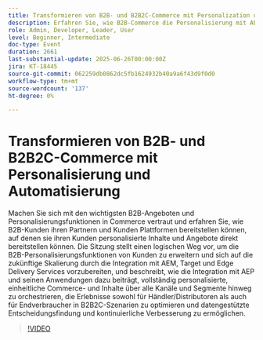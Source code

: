 ```yaml
---
title: Transformieren von B2B- und B2B2C-Commerce mit Personalization und Automatisierung
description: Erfahren Sie, wie B2B-Commerce die Personalisierung mit AEM, Target und AEP skalieren kann, um B2B2C-Erlebnisse zu optimieren und datengesteuerte, einheitliche Inhalte und Angebote zu fördern.
role: Admin, Developer, Leader, User
level: Beginner, Intermediate
doc-type: Event
duration: 2661
last-substantial-update: 2025-06-26T00:00:00Z
jira: KT-18445
source-git-commit: 062259db0862dc5fb1624932b40a9a6f43d9f0d0
workflow-type: tm+mt
source-wordcount: '137'
ht-degree: 0%

---
```



# Transformieren von B2B- und B2B2C-Commerce mit Personalisierung und Automatisierung

Machen Sie sich mit den wichtigsten B2B-Angeboten und Personalisierungsfunktionen in Commerce vertraut und erfahren Sie, wie B2B-Kunden ihren Partnern und Kunden Plattformen bereitstellen können, auf denen sie ihren Kunden personalisierte Inhalte und Angebote direkt bereitstellen können. Die Sitzung stellt einen logischen Weg vor, um die B2B-Personalisierungsfunktionen von Kunden zu erweitern und sich auf die zukünftige Skalierung durch die Integration mit AEM, Target und Edge Delivery Services vorzubereiten, und beschreibt, wie die Integration mit AEP und seinen Anwendungen dazu beiträgt, vollständig personalisierte, einheitliche Commerce- und Inhalte über alle Kanäle und Segmente hinweg zu orchestrieren, die Erlebnisse sowohl für Händler/Distributoren als auch für Endverbraucher in B2B2C-Szenarien zu optimieren und datengestützte Entscheidungsfindung und kontinuierliche Verbesserung zu ermöglichen.

>[!VIDEO](https://video.tv.adobe.com/v/3464441/?learn=on&enablevpops)
